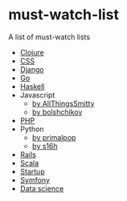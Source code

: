 # must-watch-list

A list of must-watch lists
- [Clojure](https://github.com/aenoble/clojure-must-watch)
- [CSS](https://github.com/AllThingsSmitty/must-watch-css)
- [Django](https://gitlab.com/rosarior/django-must-watch)
- [Go](https://github.com/sauravtom/go-must-watch)
- [Haskell](https://github.com/hzlmn/haskell-must-watch)
- Javascript
    - [by AllThingsSmitty](https://github.com/AllThingsSmitty/must-watch-javascript)
    - [by bolshchikov](https://github.com/bolshchikov/js-must-watch)
- [PHP](https://github.com/phptodayorg/php-must-watch)
- Python
    - [by primalpop](https://github.com/primalpop/python-must-watch)
    - [by s16h](https://github.com/s16h/py-must-watch)
- [Rails](https://github.com/gerricchaplin/rails-must-watch)
- [Scala](https://github.com/bodiam/scala-must-watch)
- [Startup](https://github.com/gerricchaplin/startup-must-watch)
- [Symfony](https://github.com/symfony-si/symfony-must-watch)
- [Data science](https://github.com/kmonsoor/data-must-watch)
